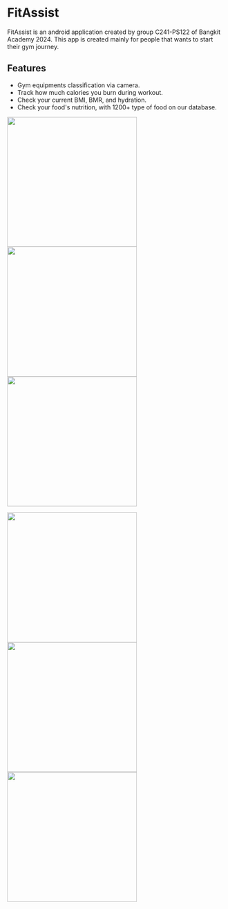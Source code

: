 # FitAssist
FitAssist is an android application created by group C241-PS122 of Bangkit Academy 2024. This app is created mainly for people that wants to start their gym journey.
## Features
- Gym equipments classification via camera.
- Track how much calories you burn during workout.
- Check your current BMI, BMR, and hydration.
- Check your food's nutrition, with 1200+ type of food on our database.
<p>
  <img src="https://github.com/Capstone-C241-PS122/Mobile-Development/assets/89255714/e9cacfd6-a2a0-46fc-b92f-b9a18d9aef00" width="300">
  <img src="https://github.com/Capstone-C241-PS122/Mobile-Development/assets/89255714/a60bf957-79ed-4493-a385-6f4e588385ef" width="300">
  <img src="https://github.com/Capstone-C241-PS122/Mobile-Development/assets/89255714/5d7c70cb-8d8c-4dc1-9d59-207eecb1ddd0" width="300">
</p>
<p>
  <img src="https://github.com/Capstone-C241-PS122/Mobile-Development/assets/89255714/0af3197e-c2a9-46f0-8c81-66fc32b3c999" width="300">
  <img src="https://github.com/Capstone-C241-PS122/Mobile-Development/assets/89255714/0e8a7fa5-41cb-4496-96c1-f9b37c4b169e" width="300">
  <img src="https://github.com/Capstone-C241-PS122/Mobile-Development/assets/89255714/8a76c9a8-5fa7-4a71-8ae9-e4822da0e991" width="300">
</p>
